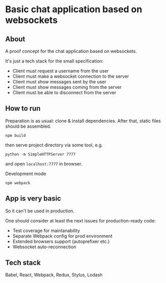 Basic chat application based on websockets
==========================================

## About

A proof concept for the chat application based on websockets.

It's just a tech stack for the small specification:
- Client must request a username from the user
- Client must make a websocket connection to the server
- Client must show messages sent by the user
- Client must show messages coming from the server
- Client must be able to disconnect from the server

## How to run
Preparation is as usual: clone & install dependencies. After that, static files should be assembled.
```
npm build
```
then serve project directory via some tool, e.g.

```
python -m SimpleHTTPServer 7777
```
and open `localhost:7777` in browser.

Development mode
```
npm webpack
```

## App is very basic

So it can't be used in production.

One should consider at least the next issues for production-ready code:
- Test coverage for maintanability
- Separate Webpack config for prod environment
- Extended browsers support (autoprefixer etc.)
- Websocket auto-reconnection

## Tech stack
Babel, React, Webpack, Redux, Stylus, Lodash
